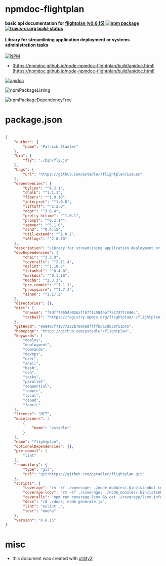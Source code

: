 # npmdoc-flightplan

#### basic api documentation for  [flightplan (v0.6.15)](https://github.com/pstadler/flightplan)  [![npm package](https://img.shields.io/npm/v/npmdoc-flightplan.svg?style=flat-square)](https://www.npmjs.org/package/npmdoc-flightplan) [![travis-ci.org build-status](https://api.travis-ci.org/npmdoc/node-npmdoc-flightplan.svg)](https://travis-ci.org/npmdoc/node-npmdoc-flightplan)

#### Library for streamlining application deployment or systems administration tasks

[![NPM](https://nodei.co/npm/flightplan.png?downloads=true&downloadRank=true&stars=true)](https://www.npmjs.com/package/flightplan)

- [https://npmdoc.github.io/node-npmdoc-flightplan/build/apidoc.html](https://npmdoc.github.io/node-npmdoc-flightplan/build/apidoc.html)

[![apidoc](https://npmdoc.github.io/node-npmdoc-flightplan/build/screenCapture.buildCi.browser.%252Ftmp%252Fbuild%252Fapidoc.html.png)](https://npmdoc.github.io/node-npmdoc-flightplan/build/apidoc.html)

![npmPackageListing](https://npmdoc.github.io/node-npmdoc-flightplan/build/screenCapture.npmPackageListing.svg)

![npmPackageDependencyTree](https://npmdoc.github.io/node-npmdoc-flightplan/build/screenCapture.npmPackageDependencyTree.svg)



# package.json

```json

{
    "author": {
        "name": "Patrick Stadler"
    },
    "bin": {
        "fly": "./bin/fly.js"
    },
    "bugs": {
        "url": "https://github.com/pstadler/flightplan/issues"
    },
    "dependencies": {
        "byline": "^4.2.1",
        "chalk": "^1.1.1",
        "fibers": "^1.0.10",
        "interpret": "^1.0.0",
        "liftoff": "^2.2.0",
        "nopt": "^3.0.4",
        "pretty-hrtime": "^1.0.1",
        "prompt": "^0.2.14",
        "semver": "^5.1.0",
        "ssh2": "^0.4.15",
        "util-extend": "^1.0.1",
        "v8flags": "^2.0.10"
    },
    "description": "Library for streamlining application deployment or systems administration tasks",
    "devDependencies": {
        "chai": "^3.3.0",
        "coveralls": "^2.11.4",
        "eslint": "^1.10.3",
        "istanbul": "^0.4.0",
        "markdox": "^0.1.10",
        "mocha": "^2.3.3",
        "pre-commit": "^1.1.1",
        "proxyquire": "^1.7.3",
        "sinon": "^1.17.2"
    },
    "directories": {},
    "dist": {
        "shasum": "f8dff79554a02daff87f1c584aaf7ac7477c846c",
        "tarball": "https://registry.npmjs.org/flightplan/-/flightplan-0.6.15.tgz"
    },
    "gitHead": "9e04ecf71677222b7d8460ffffbcac9b30f51b45",
    "homepage": "https://github.com/pstadler/flightplan",
    "keywords": [
        "deploy",
        "deployment",
        "commands",
        "devops",
        "exec",
        "shell",
        "bash",
        "ssh",
        "tasks",
        "parallel",
        "sequential",
        "remote",
        "local",
        "cloud",
        "fabric"
    ],
    "license": "MIT",
    "maintainers": [
        {
            "name": "pstadler"
        }
    ],
    "name": "flightplan",
    "optionalDependencies": {},
    "pre-commit": [
        "lint"
    ],
    "repository": {
        "type": "git",
        "url": "git+https://github.com/pstadler/flightplan.git"
    },
    "scripts": {
        "coverage": "rm -rf ./coverage; ./node_modules/.bin/istanbul cover --dir coverage/lib ./node_modules/.bin/_mocha -- -R spec; ./node_modules/.bin/istanbul report",
        "coverage-lcov": "rm -rf ./coverage; ./node_modules/.bin/istanbul cover --dir coverage/lib --report lcovonly ./node_modules/.bin/_mocha -- -R spec; ./node_modules/.bin/istanbul report lcovonly",
        "coveralls": "npm run coverage-lcov && cat ./coverage/lcov.info | ./node_modules/.bin/coveralls",
        "docs": "cd ./docs; node generate.js",
        "lint": "eslint .",
        "test": "mocha"
    },
    "version": "0.6.15"
}
```



# misc
- this document was created with [utility2](https://github.com/kaizhu256/node-utility2)
